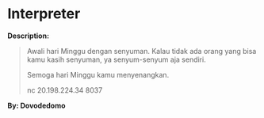 # Interpreter

**Description:**

> Awali hari Minggu dengan senyuman. Kalau tidak ada orang yang bisa kamu kasih senyuman, ya senyum-senyum aja sendiri.
>
> Semoga hari Minggu kamu menyenangkan.
>
> nc 20.198.224.34 8037

**By: Dovodedomo**
